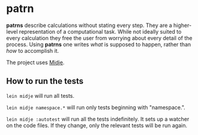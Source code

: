 # patrn

**patrns** describe calculations without stating every step.
They are a higher-level representation of a computational task.
While not ideally suited to every calculation they free the user from worrying
about every detail of the process.
Using **patrns** one writes *what* is supposed to happen, rather than *how* to
accomplish it.

The project uses [Midje](https://github.com/marick/Midje/).

## How to run the tests

`lein midje` will run all tests.

`lein midje namespace.*` will run only tests beginning with "namespace.".

`lein midje :autotest` will run all the tests indefinitely. It sets up a
watcher on the code files. If they change, only the relevant tests will be
run again.
